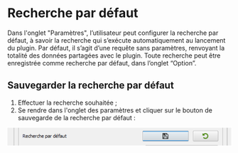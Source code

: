 # Recherche par défaut

Dans l'onglet "Paramètres", l’utilisateur peut configurer la recherche par défaut, à savoir la recherche qui s’exécute automatiquement au lancement du plugin. Par défaut, il s’agit d’une requête sans paramètres, renvoyant la totalité des données partagées avec le plugin.
Toute recherche peut être enregistrée comme recherche par défaut, dans l’onglet “Option”.

## Sauvegarder la recherche par défaut

1. Effectuer la recherche souhaitée ;
2. Se rendre dans l'onglet des paramètres et cliquer sur le bouton de sauvegarde de la recherche par défaut :

![](https://raw.githubusercontent.com/isogeo/isogeo-plugin-qgis/master/img/settings_defaultSearch_fr.png "TODO")

